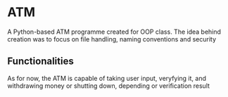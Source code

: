 # ATM
A Python-based ATM programme created for OOP class. The idea behind creation was to focus on file handling, naming conventions and security

## Functionalities
As for now, the ATM is capable of taking user input, veryfying it, and withdrawing money or shutting down, depending or verification result
